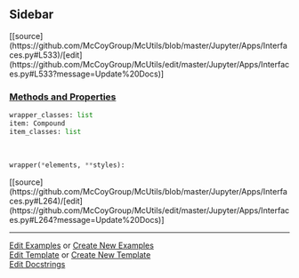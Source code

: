 ## <a id="McUtils.Jupyter.Apps.Interfaces.Sidebar">Sidebar</a> 
<div class="docs-source-link" markdown="1">
[[source](https://github.com/McCoyGroup/McUtils/blob/master/Jupyter/Apps/Interfaces.py#L533)/[edit](https://github.com/McCoyGroup/McUtils/edit/master/Jupyter/Apps/Interfaces.py#L533?message=Update%20Docs)]
</div>



<div class="collapsible-section">
 <div class="collapsible-section collapsible-section-header" markdown="1">
 
### <a class="collapse-link" data-toggle="collapse" href="#methods">Methods and Properties</a> <a class="float-right" data-toggle="collapse" href="#methods"><i class="fa fa-chevron-down"></i></a>

 </div>
 <div class="collapsible-section collapsible-section-body collapse" id="methods" markdown="1">

```python
wrapper_classes: list
item: Compound
item_classes: list
```
<a id="McUtils.Jupyter.JHTML.JHTML.JHTML.Nav" class="docs-object-method">&nbsp;</a> 
```python
wrapper(*elements, **styles): 
```
<div class="docs-source-link" markdown="1">
[[source](https://github.com/McCoyGroup/McUtils/blob/master/Jupyter/Apps/Interfaces.py#L264)/[edit](https://github.com/McCoyGroup/McUtils/edit/master/Jupyter/Apps/Interfaces.py#L264?message=Update%20Docs)]
</div>

 </div>
</div>




___

[Edit Examples](https://github.com/McCoyGroup/McUtils/edit/gh-pages/ci/examples/McUtils/Jupyter/Apps/Interfaces/Sidebar.md) or 
[Create New Examples](https://github.com/McCoyGroup/McUtils/new/gh-pages/?filename=ci/examples/McUtils/Jupyter/Apps/Interfaces/Sidebar.md) <br/>
[Edit Template](https://github.com/McCoyGroup/McUtils/edit/gh-pages/ci/docs/McUtils/Jupyter/Apps/Interfaces/Sidebar.md) or 
[Create New Template](https://github.com/McCoyGroup/McUtils/new/gh-pages/?filename=ci/docs/templates/McUtils/Jupyter/Apps/Interfaces/Sidebar.md) <br/>
[Edit Docstrings](https://github.com/McCoyGroup/McUtils/edit/master/Jupyter/Apps/Interfaces.py#L533?message=Update%20Docs)